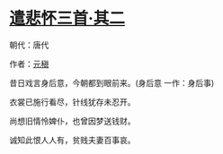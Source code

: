 # [遣悲怀三首·其二](http://so.gushiwen.org/view_70853.aspx)

朝代：唐代

作者：[元稹](http://so.gushiwen.org/author_18.aspx)

<p>昔日戏言身后意，今朝都到眼前来。(身后意 一作：身后事)

衣裳已施行看尽，针线犹存未忍开。

尚想旧情怜婢仆，也曾因梦送钱财。

诚知此恨人人有，贫贱夫妻百事哀。</p>


